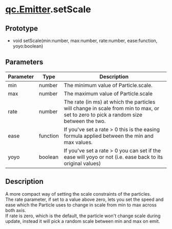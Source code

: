 # [qc.Emitter](CEmitter.md).setScale

## Prototype
* void setScale(min:number, max:number, rate:number, ease:function, yoyo:boolean)

## Parameters
| Parameter | Type | Description |
| ------------- | ------------- | -------------|
| min | number | The minimum value of Particle.scale. |
| max | number | The maximum value of Particle.scale |
| rate | number | The rate (in ms) at which the particles will change in scale from min to max, or set to zero to pick a random size between the two. |
| ease | function | If you've set a rate > 0 this is the easing formula applied between the min and max values. |
| yoyo | boolean | If you've set a rate > 0 you can set if the ease will yoyo or not (i.e. ease back to its original values) |

## Description
A more compact way of setting the scale constraints of the particles.  
The rate parameter, if set to a value above zero, lets you set the speed and ease which the Particle uses to change in scale from min to max across both axis.  
If rate is zero, which is the default, the particle won't change scale during update, instead it will pick a random scale between min and max on emit.